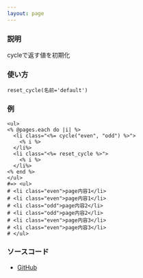 ```yaml
---
layout: page
---
```


### 説明

cycleで返す値を初期化

### 使い方

    reset_cycle(名前='default')

### 例

    <ul>
    <% @pages.each do |i| %>
      <li class="<%= cycle("even", "odd") %>">
        <% i %>
      </li%>
      <li class="<%= reset_cycle %>">
        <% i %>
      </li%>
    <% end %>
    </ul>
    #=> <ul>
    # <li class="even">page内容1</li>
    # <li class="even">page内容1</li>
    # <li class="odd">page内容2</li>
    # <li class="odd">page内容2</li>
    # <li class="even">page内容3</li>
    # <li class="even">page内容3</li>
    # </ul>

### ソースコード

- [GitHub](https://github.com/rails/rails/blob/984c3ef2775781d47efa9f541ce570daa2434a80/actionview/lib/action_view/helpers/text_helper.rb#L405)
